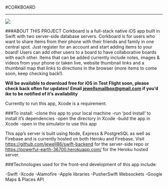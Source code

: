 #CORKBOARD

------------------------------
![](https://photos.app.goo.gl/C9KnQCQFR8r9g5JR6)


###ABOUT THIS PROJECT
Corkboard is a full-stack native iOS app built in Swift with two server-side database servers. Corkboard is for users who want to share items from their phone with their friends and family in one central spot. Just register for an account and start adding items to your board! Users can add other users to a board to have collaborative boards with each other. Items that can be added currently include notes, images & videos from your phone or taken live, website thumbnail links and a thumbnail map that links to directions in the browser (more items to come soon, keep checking back!). 

**Will be available to download free for iOS in Test Flight soon, please check back often for updates!**
**Email jewellsmailbox@gmail.com if you’d ike to be notified of it’s availability**

Currently to run this app, Xcode is a requirement. 

###To install:
-clone this app to your local machine
-run ‘pod install’ to install it’s dependencies
-open the directory in Xcode 
-build the app in Xcode
-open in the simulator to use this app

This app’s server is built using Node, Express & PostgreSQL as well as Firebase and is currently hosted on both Heroku and Firebase. Visit https://github.com/jewell86/swift-backend for the server-side repo or https://powerful-earth-36700.herokuapp.com/ for the Heroku hosted server.

###Technologies used for the front-end development of this app include:

-Swift
-Xcode
-Alamofire
-Apple libraries
-PusherSwift Websockets
-Google Maps & Places API
